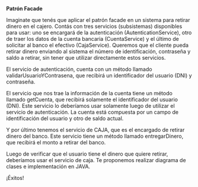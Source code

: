 **Patrón Facade**

Imaginate que tenés que aplicar el patrón facade en un sistema para retirar dinero en el cajero. Contás con tres servicios (subsistemas) disponibles para usar: uno se encargará de la autenticación (AutenticationService), otro de traer los datos de la cuenta bancaria (CuentaService) y el último de solicitar al banco el efectivo (CajaService). Queremos que el cliente pueda retirar dinero enviando al sistema el número de identificación, contraseña y saldo a retirar, sin tener que utilizar directamente estos servicios.

El servicio de autenticación, cuenta con un método llamado validarUsuarioYContrasena, que recibirá un identificador del usuario (DNI) y contraseña.

El servicio que nos trae la información de la cuenta tiene un método llamado getCuenta, que recibirá solamente el identificador del usuario (DNI). Este servicio lo deberíamos usar solamente luego de utilizar el servicio de autenticación. La cuenta está compuesta por un campo de identificación del usuario y otro de saldo actual.

Y por último tenemos el servicio de CAJA, que es el encargado de retirar dinero del banco. Este servicio tiene un método llamado entregarDinero, que recibirá el monto a retirar del banco.

Luego de verificar que el usuario tiene el dinero que quiere retirar, deberíamos usar el servicio de caja. Te proponemos realizar diagrama de clases e implementación en JAVA.

¡Éxitos!
